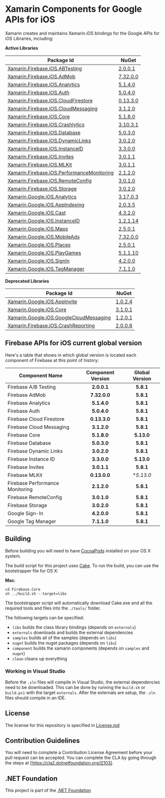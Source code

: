 # Xamarin Components for Google APIs for iOS

Xamarin creates and maintains Xamarin.iOS bindings for the Google APIs for iOS Libraries, including:

**Active Libraries**

| Package Id                                                                 | NuGet                                      |
|----------------------------------------------------------------------------|--------------------------------------------|
| [Xamarin.Firebase.iOS.ABTesting][F.ABTesting.Name]                         | [2.0.0.1][F.ABTesting.Package]             |
| [Xamarin.Firebase.iOS.AdMob][F.AdMob.Name]                                 | [7.32.0.0][F.AdMob.Package]                |
| [Xamarin.Firebase.iOS.Analytics][F.Analytics.Name]                         | [5.1.4.0][F.Analytics.Package]             |
| [Xamarin.Firebase.iOS.Auth][F.Auth.Name]                                   | [5.0.4.0][F.Auth.Package]                  |
| [Xamarin.Firebase.iOS.CloudFirestore][F.CloudFirestore.Name]               | [0.13.3.0][F.CloudFirestore.Package]       |
| [Xamarin.Firebase.iOS.CloudMessaging][F.CloudMessaging.Name]               | [3.1.2.0][F.CloudMessaging.Package]        |
| [Xamarin.Firebase.iOS.Core][F.Core.Name]                                   | [5.1.8.0][F.Core.Package]                  |
| [Xamarin.Firebase.iOS.Crashlytics][F.Crashlytics.Name]                     | [3.10.3.1][F.Crashlytics.Package]          |
| [Xamarin.Firebase.iOS.Database][F.Database.Name]                           | [5.0.3.0][F.Database.Package]              |
| [Xamarin.Firebase.iOS.DynamicLinks][F.DynamicLinks.Name]                   | [3.0.2.0][F.DynamicLinks.Package]          |
| [Xamarin.Firebase.iOS.InstanceID][F.InstanceID.Name]                       | [3.3.0.0][F.InstanceID.Package]            |
| [Xamarin.Firebase.iOS.Invites][F.Invites.Name]                             | [3.0.1.1][F.Invites.Package]               |
| [Xamarin.Firebase.iOS.MLKit][F.MLKit.Name]                                 | [3.0.1.1][F.MLKit.Package]                 |
| [Xamarin.Firebase.iOS.PerformanceMonitoring][F.PerformanceMonitoring.Name] | [2.1.2.0][F.PerformanceMonitoring.Package] |
| [Xamarin.Firebase.iOS.RemoteConfig][F.RemoteConfig.Name]                   | [3.0.1.0][F.RemoteConfig.Package]          |
| [Xamarin.Firebase.iOS.Storage][F.Storage.Name]                             | [3.0.2.0][F.Storage.Package]               |
| [Xamarin.Google.iOS.Analytics][G.Analytics.Name]                           | [3.17.0.3][G.Analytics.Package]            |
| [Xamarin.Google.iOS.AppIndexing][G.AppIndexing.Name]                       | [2.0.3.5][G.AppIndexing.Package]           |
| [Xamarin.Google.iOS.Cast][G.Cast.Name]                                     | [4.3.2.0][G.Cast.Package]                  |
| [Xamarin.Google.iOS.InstanceID][G.InstanceID.Name]                         | [1.2.1.14][G.InstanceID.Package]           |
| [Xamarin.Google.iOS.Maps][G.Maps.Name]                                     | [2.5.0.1][G.Maps.Package]                  |
| [Xamarin.Google.iOS.MobileAds][G.MobileAds.Name]                           | [7.32.0.0][G.MobileAds.Package]            |
| [Xamarin.Google.iOS.Places][G.Places.Name]                                 | [2.5.0.1][G.Places.Package]                |
| [Xamarin.Google.iOS.PlayGames][G.PlayGames.Name]                           | [5.1.1.10][G.PlayGames.Package]            |
| [Xamarin.Google.iOS.SignIn][G.SignIn.Name]                                 | [4.2.0.0][G.SignIn.Package]                |
| [Xamarin.Google.iOS.TagManager][G.TagManager.Name]                         | [7.1.1.0][G.TagManager.Package]            |

**Deprecated Libraries**

| Package Id                                                                 | NuGet                                      |
|----------------------------------------------------------------------------|--------------------------------------------|
| [Xamarin.Google.iOS.AppInvite][G.AppInvite.Name]                           | [1.0.2.4][G.AppInvite.Package]             |
| [Xamarin.Google.iOS.Core][G.Core.Name]                                     | [3.1.0.1][G.Core.Package]                  |
| [Xamarin.Google.iOS.GoogleCloudMessaging][G.GoogleCloudMessaging.Name]     | [1.2.0.1][G.GoogleCloudMessaging.Package]  |
| [Xamarin.Firebase.iOS.CrashReporting][F.CrashReporting.Name]               | [2.0.0.6][F.CrashReporting.Package]        |

## Firebase APIs for iOS current global version

Here's a table that shows in which global version is located each component of Firebase at this point of history:

| Component Name                  | Component Version | Global Version |
|---------------------------------|:-----------------:|:--------------:|
| Firebase A/B Testing            | **2.0.0.1**       | **5.8.1**      |
| Firebase AdMob                  | **7.32.0.0**      | **5.8.1**      |
| Firebase Analytics              | **5.1.4.0**       | **5.8.1**      |
| Firebase Auth                   | **5.0.4.0**       | **5.8.1**      |
| Firebase Cloud Firestore        | **0.13.3.0**      | **5.8.1**      |
| Firebase Cloud Messaging        | **3.1.2.0**       | **5.8.1**      |
| Firebase Core                   | **5.1.8.0**       | **5.13.0**     |
| Firebase Database               | **5.0.3.0**       | **5.8.1**      |
| Firebase Dynamic Links          | **3.0.2.0**       | **5.8.1**      |
| Firebase Instance ID            | **3.3.0.0**       | **5.13.0**     |
| Firebase Invites                | **3.0.1.1**       | **5.8.1**      |
| Firebase MLKit                  | **0.13.0.0**      | **5.13.0*      |
| Firebase Performance Monitoring | **2.1.2.0**       | **5.8.1**      |
| Firebase RemoteConfig           | **3.0.1.0**       | **5.8.1**      |
| Firebase Storage                | **3.0.2.0**       | **5.8.1**      |
| Google Sign-In                  | **4.2.0.0**       | **5.8.1**      |
| Google Tag Manager              | **7.1.1.0**       | **5.8.1**      |

## Building

Before building you will need to have [CocoaPods][101] installed on your OS X system.

The build script for this project uses [Cake][102].  To run the build, you can use the bootstrapper file for OS X:

**Mac**:

```
cd Firebase.Core
sh ../build.sh --target=libs
```

The bootstrapper script will automatically download Cake.exe and all the required tools and files into the `./tools/` folder.

The following targets can be specified:

 - `libs` builds the class library bindings (depends on `externals`)
 - `externals` downloads and builds the external dependencies
 - `samples` builds all of the samples (depends on `libs`)
 - `nuget` builds the nuget packages (depends on `libs`)
 - `component` builds the xamarin components (depends on `samples` and `nuget`)
 - `clean` cleans up everything

### Working in Visual Studio

Before the `.sln` files will compile in Visual Studio, the external dependencies need to be downloaded.  This can be done by running the `build.sh` or `build.ps1` with the target `externals`.  After the externals are setup, the `.sln` files should compile in an IDE.

## License

The license for this repository is specified in 
[License.md](License.md)

## Contribution Guidelines

You will need to complete a Contribution License Agreement before your pull request can be accepted. You can complete the CLA by going through the steps at [https://cla2.dotnetfoundation.org/][103].

## .NET Foundation

This project is part of the [.NET Foundation][104]


[comment]: # (Path for active Firebase component folders)

[F.ABTesting.Name]: Firebase.ABTesting
[F.AdMob.Name]: Firebase.AdMob
[F.Analytics.Name]: Firebase.Analytics
[F.Auth.Name]: Firebase.Auth
[F.CloudFirestore.Name]: Firebase.CloudFirestore
[F.CloudMessaging.Name]: Firebase.CloudMessaging
[F.Core.Name]: Firebase.Core
[F.Crashlytics.Name]: Firebase.Crashlytics
[F.Database.Name]: Firebase.Database
[F.DynamicLinks.Name]: Firebase.DynamicLinks
[F.InstanceID.Name]: Firebase.InstanceID
[F.Invites.Name]: Firebase.Invites
[F.MLKit.Name]: Firebase.MLKit
[F.PerformanceMonitoring.Name]: Firebase.PerformanceMonitoring
[F.RemoteConfig.Name]: Firebase.RemoteConfig
[F.Storage.Name]: Firebase.Storage

[comment]: # (URL for active Firebase component NuGets)

[F.ABTesting.Package]: https://www.nuget.org/packages/Xamarin.Firebase.iOS.ABTesting/
[F.AdMob.Package]: https://www.nuget.org/packages/Xamarin.Firebase.iOS.AdMob/
[F.Analytics.Package]: https://www.nuget.org/packages/Xamarin.Firebase.iOS.Analytics/
[F.Auth.Package]: https://www.nuget.org/packages/Xamarin.Firebase.iOS.Auth/
[F.CloudFirestore.Package]: https://www.nuget.org/packages/Xamarin.Firebase.iOS.CloudFirestore/
[F.CloudMessaging.Package]: https://www.nuget.org/packages/Xamarin.Firebase.iOS.CloudMessaging/
[F.Core.Package]: https://www.nuget.org/packages/Xamarin.Firebase.iOS.Core/
[F.Crashlytics.Package]: https://www.nuget.org/packages/Xamarin.Firebase.iOS.Crashlytics/
[F.Database.Package]: https://www.nuget.org/packages/Xamarin.Firebase.iOS.Database/
[F.DynamicLinks.Package]: https://www.nuget.org/packages/Xamarin.Firebase.iOS.DynamicLinks/
[F.InstanceID.Package]: https://www.nuget.org/packages/Xamarin.Firebase.iOS.InstanceID/
[F.Invites.Package]: https://www.nuget.org/packages/Xamarin.Firebase.iOS.Invites/
[F.MLKit.Package]: https://www.nuget.org/packages/Xamarin.Firebase.iOS.MLKit/
[F.PerformanceMonitoring.Package]: https://www.nuget.org/packages/Xamarin.Firebase.iOS.PerformanceMonitoring/
[F.RemoteConfig.Package]: https://www.nuget.org/packages/Xamarin.Firebase.iOS.RemoteConfig/
[F.Storage.Package]: https://www.nuget.org/packages/Xamarin.Firebase.iOS.Storage/


[comment]: # (Path for active Google component folders)

[G.Analytics.Name]: Google.Analytics
[G.AppIndexing.Name]: Google.AppIndexing
[G.Cast.Name]: Google.Cast
[G.InstanceID.Name]: Google.InstanceID
[G.Maps.Name]: Google.Maps
[G.MobileAds.Name]: Google.MobileAds
[G.Places.Name]: Google.Places
[G.PlayGames.Name]: Google.PlayGames
[G.SignIn.Name]: Google.SignIn
[G.TagManager.Name]: Google.TagManager

[comment]: # (URL for active Google component NuGets)

[G.Analytics.Package]: https://www.nuget.org/packages/Xamarin.Google.iOS.Analytics/
[G.AppIndexing.Package]: https://www.nuget.org/packages/Xamarin.Google.iOS.AppIndexing/
[G.Cast.Package]: https://www.nuget.org/packages/Xamarin.Google.iOS.Cast/
[G.InstanceID.Package]: https://www.nuget.org/packages/Xamarin.Google.iOS.InstanceID/
[G.Maps.Package]: https://www.nuget.org/packages/Xamarin.Google.iOS.Maps/
[G.MobileAds.Package]: https://www.nuget.org/packages/Xamarin.Google.iOS.MobileAds/
[G.Places.Package]: https://www.nuget.org/packages/Xamarin.Google.iOS.Places/
[G.PlayGames.Package]: https://www.nuget.org/packages/Xamarin.Google.iOS.PlayGames/
[G.SignIn.Package]: https://www.nuget.org/packages/Xamarin.Google.iOS.SignIn/
[G.TagManager.Package]: https://www.nuget.org/packages/Xamarin.Google.iOS.TagManager/


[comment]: # (Path for deprecated Firebase component folders)

[F.CrashReporting.Name]: Firebase.CrashReporting

[comment]: # (URL for deprecated Firebase component NuGets)

[F.CrashReporting.Package]: https://www.nuget.org/packages/Xamarin.Firebase.iOS.CrashReporting/


[comment]: # (Path for deprecated Google component folders)

[G.AppInvite.Name]: Google.AppInvite
[G.Core.Name]: Google.Core
[G.GoogleCloudMessaging.Name]: Google.GoogleCloudMessaging

[comment]: # (URL for deprecated Google component NuGets)

[G.AppInvite.Package]: https://www.nuget.org/packages/Xamarin.Google.iOS.AppInvite/
[G.Core.Package]: https://www.nuget.org/packages/Xamarin.Google.iOS.Core/
[G.GoogleCloudMessaging.Package]: https://www.nuget.org/packages/Xamarin.Google.iOS.GoogleCloudMessaging/


[101]: https://cocoapods.org/
[102]: http://cakebuild.net
[103]: https://cla2.dotnetfoundation.org/
[104]: http://www.dotnetfoundation.org/projects
